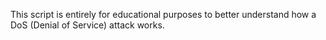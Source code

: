 This script is entirely for educational purposes to better understand how a DoS (Denial of Service) attack works.
